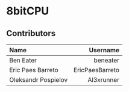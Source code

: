 # 8bitCPU
## Contributors
| Name | Username |
| :--- | ---: |
| Ben Eater | beneater |
| Eric Paes Barreto | EricPaesBarreto |
| Oleksandr Pospielov | Al3xrunner |
